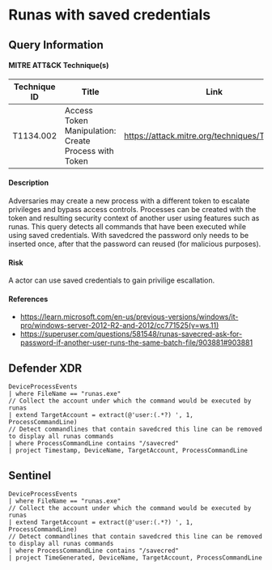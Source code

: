 # Runas with saved credentials

## Query Information

#### MITRE ATT&CK Technique(s)

| Technique ID | Title    | Link    |
| ---  | --- | --- |
| T1134.002 | Access Token Manipulation: Create Process with Token | https://attack.mitre.org/techniques/T1134/002 |

#### Description
Adversaries may create a new process with a different token to escalate privileges and bypass access controls. Processes can be created with the token and resulting security context of another user using features such as runas. This query detects all commands that have been executed while using saved credentials. With savedcred the password only needs to be inserted once, after that the password can reused (for malicious purposes).

#### Risk
A actor can use saved credentials to gain privilige escallation.

#### References
- https://learn.microsoft.com/en-us/previous-versions/windows/it-pro/windows-server-2012-R2-and-2012/cc771525(v=ws.11)
- https://superuser.com/questions/581548/runas-savecred-ask-for-password-if-another-user-runs-the-same-batch-file/903881#903881

## Defender XDR
```
DeviceProcessEvents
| where FileName == "runas.exe"
// Collect the account under which the command would be executed by runas
| extend TargetAccount = extract(@'user:(.*?) ', 1, ProcessCommandLine)
// Detect commandlines that contain savedcred this line can be removed to display all runas commands
| where ProcessCommandLine contains "/savecred"
| project Timestamp, DeviceName, TargetAccount, ProcessCommandLine
```
## Sentinel
```
DeviceProcessEvents
| where FileName == "runas.exe"
// Collect the account under which the command would be executed by runas
| extend TargetAccount = extract(@'user:(.*?) ', 1, ProcessCommandLine)
// Detect commandlines that contain savedcred this line can be removed to display all runas commands
| where ProcessCommandLine contains "/savecred"
| project TimeGenerated, DeviceName, TargetAccount, ProcessCommandLine
```
